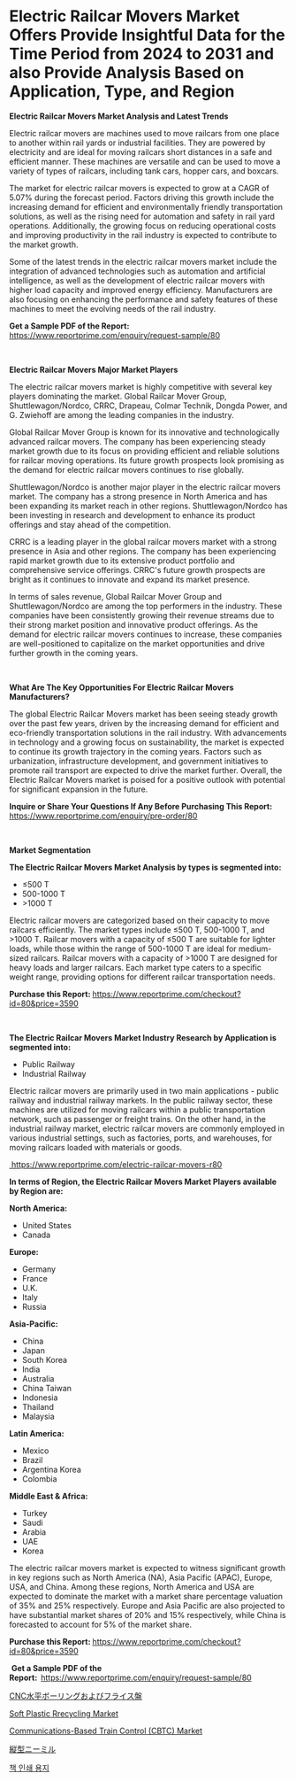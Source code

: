 <p><h1>Electric Railcar Movers Market Offers Provide Insightful Data for the Time Period from 2024 to 2031 and also Provide Analysis Based on Application, Type, and Region</h1></p><p><strong>Electric Railcar Movers Market Analysis and Latest Trends</strong></p>
<p><p>Electric railcar movers are machines used to move railcars from one place to another within rail yards or industrial facilities. They are powered by electricity and are ideal for moving railcars short distances in a safe and efficient manner. These machines are versatile and can be used to move a variety of types of railcars, including tank cars, hopper cars, and boxcars.</p><p>The market for electric railcar movers is expected to grow at a CAGR of 5.07% during the forecast period. Factors driving this growth include the increasing demand for efficient and environmentally friendly transportation solutions, as well as the rising need for automation and safety in rail yard operations. Additionally, the growing focus on reducing operational costs and improving productivity in the rail industry is expected to contribute to the market growth.</p><p>Some of the latest trends in the electric railcar movers market include the integration of advanced technologies such as automation and artificial intelligence, as well as the development of electric railcar movers with higher load capacity and improved energy efficiency. Manufacturers are also focusing on enhancing the performance and safety features of these machines to meet the evolving needs of the rail industry.</p></p>
<p><strong>Get a Sample PDF of the Report:&nbsp;</strong> <a href="https://www.reportprime.com/enquiry/request-sample/80">https://www.reportprime.com/enquiry/request-sample/80</a></p>
<p>&nbsp;</p>
<p><strong>Electric Railcar Movers Major Market Players</strong></p>
<p><p>The electric railcar movers market is highly competitive with several key players dominating the market. Global Railcar Mover Group, Shuttlewagon/Nordco, CRRC, Drapeau, Colmar Technik, Dongda Power, and G. Zwiehoff are among the leading companies in the industry.</p><p>Global Railcar Mover Group is known for its innovative and technologically advanced railcar movers. The company has been experiencing steady market growth due to its focus on providing efficient and reliable solutions for railcar moving operations. Its future growth prospects look promising as the demand for electric railcar movers continues to rise globally.</p><p>Shuttlewagon/Nordco is another major player in the electric railcar movers market. The company has a strong presence in North America and has been expanding its market reach in other regions. Shuttlewagon/Nordco has been investing in research and development to enhance its product offerings and stay ahead of the competition.</p><p>CRRC is a leading player in the global railcar movers market with a strong presence in Asia and other regions. The company has been experiencing rapid market growth due to its extensive product portfolio and comprehensive service offerings. CRRC's future growth prospects are bright as it continues to innovate and expand its market presence.</p><p>In terms of sales revenue, Global Railcar Mover Group and Shuttlewagon/Nordco are among the top performers in the industry. These companies have been consistently growing their revenue streams due to their strong market position and innovative product offerings. As the demand for electric railcar movers continues to increase, these companies are well-positioned to capitalize on the market opportunities and drive further growth in the coming years.</p></p>
<p>&nbsp;</p>
<p><strong>What Are The Key Opportunities For Electric Railcar Movers Manufacturers?</strong></p>
<p><p>The global Electric Railcar Movers market has been seeing steady growth over the past few years, driven by the increasing demand for efficient and eco-friendly transportation solutions in the rail industry. With advancements in technology and a growing focus on sustainability, the market is expected to continue its growth trajectory in the coming years. Factors such as urbanization, infrastructure development, and government initiatives to promote rail transport are expected to drive the market further. Overall, the Electric Railcar Movers market is poised for a positive outlook with potential for significant expansion in the future.</p></p>
<p><strong>Inquire or Share Your Questions If Any Before Purchasing This Report:</strong> <a href="https://www.reportprime.com/enquiry/pre-order/80">https://www.reportprime.com/enquiry/pre-order/80</a></p>
<p>&nbsp;</p>
<p><strong>Market Segmentation</strong></p>
<p><strong>The Electric Railcar Movers Market Analysis by types is segmented into:</strong></p>
<p><ul><li>≤500 T</li><li>500-1000 T</li><li>>1000 T</li></ul></p>
<p><p>Electric railcar movers are categorized based on their capacity to move railcars efficiently. The market types include ≤500 T, 500-1000 T, and >1000 T. Railcar movers with a capacity of ≤500 T are suitable for lighter loads, while those within the range of 500-1000 T are ideal for medium-sized railcars. Railcar movers with a capacity of >1000 T are designed for heavy loads and larger railcars. Each market type caters to a specific weight range, providing options for different railcar transportation needs.</p></p>
<p><strong>Purchase this Report:&nbsp;</strong><a href="https://www.reportprime.com/checkout?id=80&price=3590">https://www.reportprime.com/checkout?id=80&price=3590</a></p>
<p>&nbsp;</p>
<p><strong>The Electric Railcar Movers Market Industry Research by Application is segmented into:</strong></p>
<p><ul><li>Public Railway</li><li>Industrial Railway</li></ul></p>
<p><p>Electric railcar movers are primarily used in two main applications - public railway and industrial railway markets. In the public railway sector, these machines are utilized for moving railcars within a public transportation network, such as passenger or freight trains. On the other hand, in the industrial railway market, electric railcar movers are commonly employed in various industrial settings, such as factories, ports, and warehouses, for moving railcars loaded with materials or goods.</p></p>
<p><a href="https://www.reportprime.com/electric-railcar-movers-r80">&nbsp;https://www.reportprime.com/electric-railcar-movers-r80</a></p>
<p><strong>In terms of Region, the Electric Railcar Movers Market Players available by Region are:</strong></p>
<p>
    <p> <strong> North America: </strong>
        <ul>
            <li>United States</li>
            <li>Canada</li>
        </ul>
        </p> 
    <p> <strong> Europe: </strong>
        <ul>
            <li>Germany</li>
            <li>France</li>
            <li>U.K.</li>
            <li>Italy</li>
            <li>Russia</li>
        </ul>
        </p> 
    <p> <strong> Asia-Pacific: </strong>
        <ul>
            <li>China</li>
            <li>Japan</li>
            <li>South Korea</li>
            <li>India</li>
            <li>Australia</li>
            <li>China Taiwan</li>
            <li>Indonesia</li>
            <li>Thailand</li>
            <li>Malaysia</li>
        </ul>
        </p> 
    <p> <strong> Latin America: </strong>
        <ul>
            <li>Mexico</li>
            <li>Brazil</li>
            <li>Argentina Korea</li>
            <li>Colombia</li>
        </ul>
        </p> 
    <p> <strong> Middle East & Africa: </strong>
        <ul>
            <li>Turkey</li>
            <li>Saudi</li>
            <li>Arabia</li>
            <li>UAE</li>
            <li>Korea</li>
        </ul>
    </p>
    </p>
<p><p>The electric railcar movers market is expected to witness significant growth in key regions such as North America (NA), Asia Pacific (APAC), Europe, USA, and China. Among these regions, North America and USA are expected to dominate the market with a market share percentage valuation of 35% and 25% respectively. Europe and Asia Pacific are also projected to have substantial market shares of 20% and 15% respectively, while China is forecasted to account for 5% of the market share.</p></p>
<p><strong>Purchase this Report: </strong><a href="https://www.reportprime.com/checkout?id=80&price=3590">https://www.reportprime.com/checkout?id=80&price=3590</a></p>
<p>&nbsp;<strong>Get a Sample PDF of the Report:&nbsp;&nbsp;</strong><a href="https://www.reportprime.com/enquiry/request-sample/80">https://www.reportprime.com/enquiry/request-sample/80</a></p>
<p><strong></strong></p>
<p><p><a href="https://github.com/TatumKoelpin2017/Market-Research-Report-List-1/blob/main/768618369549.md">CNC水平ボーリングおよびフライス盤</a></p><p><a href="https://www.linkedin.com/pulse/soft-plastic-rrecycling-market-analysis-its-cagr-segmentation-ytj4e">Soft Plastic Rrecycling Market</a></p><p><a href="https://github.com/edytherolanlouisejk1miz0wig/Market-Research-Report-List-2/blob/main/communications-based-train-control-cbtc-market.md">Communications-Based Train Control (CBTC) Market</a></p><p><a href="https://github.com/WhitneyMurphy1982/Market-Research-Report-List-1/blob/main/269968669550.md">縦型ニーミル</a></p><p><a href="https://github.com/KoleLedner/Market-Research-Report-List-1/blob/main/997900867118.md">책 인쇄 용지</a></p></p>